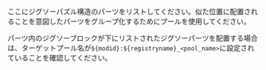 ここにジグソーパズル構造のパーツをリストしてください。似た位置に配置されることを意図したパーツをグループ化するためにプールを使用してください。

パーツ内のジグソーブロックが下にリストされたジグソーパーツを配置する場合は、ターゲットプール名が`${modid}:${registryname}_<pool_name>`に設定されていることを確認してください。